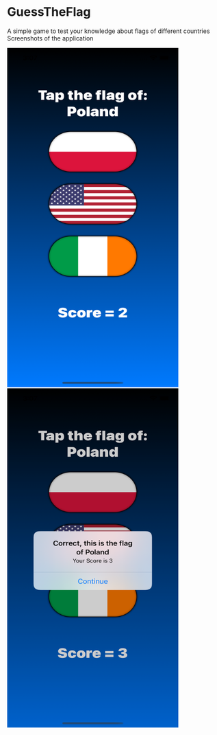 # GuessTheFlag
A simple game to test your knowledge about flags of different countries
Screenshots of the application

<img src="https://github.com/kunwarjaspal84/GuessTheFlag/blob/main/Simulator%20Screen%20Shot%20-%20iPhone%2012%20Pro%20-%202021-05-31%20at%2015.07.30.png" width="400" height="790">

<img src="https://github.com/kunwarjaspal84/GuessTheFlag/blob/main/Simulator%20Screen%20Shot%20-%20iPhone%2012%20Pro%20-%202021-05-31%20at%2015.07.39.png" width="400" height="790">


